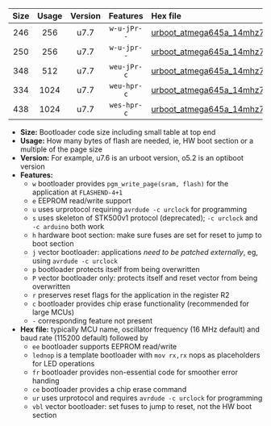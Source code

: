 |Size|Usage|Version|Features|Hex file|
|:-:|:-:|:-:|:-:|:--|
|246|256|u7.7|`w-u-jPr--`|[urboot_atmega645a_14mhz7456_230400bps_lednop_ur_vbl.hex](https://raw.githubusercontent.com/stefanrueger/urboot.hex/main/mcus/atmega645a/fcpu_14mhz7456/230400_bps/urboot_atmega645a_14mhz7456_230400bps_lednop_ur_vbl.hex)|
|250|256|u7.7|`w-u-jpr--`|[urboot_atmega645a_14mhz7456_230400bps_lednop_fr_ur_vbl.hex](https://raw.githubusercontent.com/stefanrueger/urboot.hex/main/mcus/atmega645a/fcpu_14mhz7456/230400_bps/urboot_atmega645a_14mhz7456_230400bps_lednop_fr_ur_vbl.hex)|
|348|512|u7.7|`weu-jPr-c`|[urboot_atmega645a_14mhz7456_230400bps_ee_lednop_fr_ce_ur_vbl.hex](https://raw.githubusercontent.com/stefanrueger/urboot.hex/main/mcus/atmega645a/fcpu_14mhz7456/230400_bps/urboot_atmega645a_14mhz7456_230400bps_ee_lednop_fr_ce_ur_vbl.hex)|
|334|1024|u7.7|`weu-hpr-c`|[urboot_atmega645a_14mhz7456_230400bps_ee_lednop_fr_ce_ur.hex](https://raw.githubusercontent.com/stefanrueger/urboot.hex/main/mcus/atmega645a/fcpu_14mhz7456/230400_bps/urboot_atmega645a_14mhz7456_230400bps_ee_lednop_fr_ce_ur.hex)|
|438|1024|u7.7|`wes-hpr-c`|[urboot_atmega645a_14mhz7456_230400bps_ee_lednop_fr_ce.hex](https://raw.githubusercontent.com/stefanrueger/urboot.hex/main/mcus/atmega645a/fcpu_14mhz7456/230400_bps/urboot_atmega645a_14mhz7456_230400bps_ee_lednop_fr_ce.hex)|

- **Size:** Bootloader code size including small table at top end
- **Usage:** How many bytes of flash are needed, ie, HW boot section or a multiple of the page size
- **Version:** For example, u7.6 is an urboot version, o5.2 is an optiboot version
- **Features:**
  + `w` bootloader provides `pgm_write_page(sram, flash)` for the application at `FLASHEND-4+1`
  + `e` EEPROM read/write support
  + `u` uses urprotocol requiring `avrdude -c urclock` for programming
  + `s` uses skeleton of STK500v1 protocol (deprecated); `-c urclock` and `-c arduino` both work
  + `h` hardware boot section: make sure fuses are set for reset to jump to boot section
  + `j` vector bootloader: applications *need to be patched externally*, eg, using `avrdude -c urclock`
  + `p` bootloader protects itself from being overwritten
  + `P` vector bootloader only: protects itself and reset vector from being overwritten
  + `r` preserves reset flags for the application in the register R2
  + `c` bootloader provides chip erase functionality (recommended for large MCUs)
  + `-` corresponding feature not present
- **Hex file:** typically MCU name, oscillator frequency (16 MHz default) and baud rate (115200 default) followed by
  + `ee` bootloader supports EEPROM read/write
  + `lednop` is a template bootloader with `mov rx,rx` nops as placeholders for LED operations
  + `fr` bootloader provides non-essential code for smoother error handing
  + `ce` bootloader provides a chip erase command
  + `ur` uses urprotocol and requires `avrdude -c urclock` for programming
  + `vbl` vector bootloader: set fuses to jump to reset, not the HW boot section
